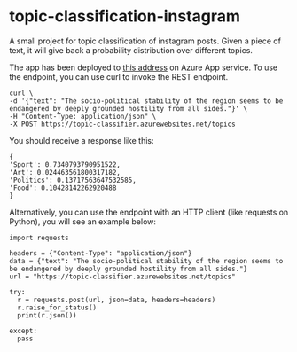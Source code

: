 # topic-classification-instagram
A small project for topic classification of instagram posts. Given a piece of text, it will give back a probability distribution over different topics. 

The app has been deployed to [this address](https://topic-classifier.azurewebsites.net/) on Azure App service. To use the endpoint, you can use curl to invoke the REST endpoint. 


```
curl \
-d '{"text": "The socio-political stability of the region seems to be endangered by deeply grounded hostility from all sides."}' \
-H "Content-Type: application/json" \
-X POST https://topic-classifier.azurewebsites.net/topics
```

You should receive a response like this:

```
{
'Sport': 0.7340793790951522,
'Art': 0.024463561800317182,
'Politics': 0.13717563647532585,
'Food': 0.10428142262920488
}
```

Alternatively, you can use the endpoint with an HTTP client (like requests on Python), you will see an example below:


```
import requests

headers = {"Content-Type": "application/json"}
data = {"text": "The socio-political stability of the region seems to be endangered by deeply grounded hostility from all sides."}
url = "https://topic-classifier.azurewebsites.net/topics"

try:
  r = requests.post(url, json=data, headers=headers)
  r.raise_for_status()
  print(r.json())

except:
  pass
```

